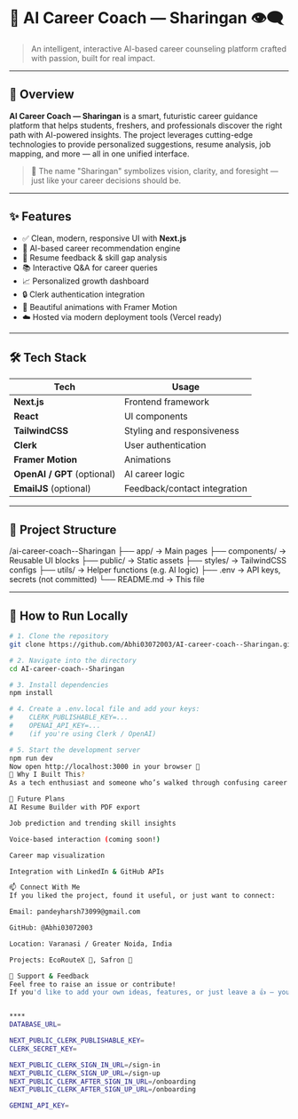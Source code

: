 # 🎯 AI Career Coach — Sharingan 👁️‍🗨️

> An intelligent, interactive AI-based career counseling platform crafted with passion, built for real impact.

---

## 🚀 Overview

**AI Career Coach — Sharingan** is a smart, futuristic career guidance platform that helps students, freshers, and professionals discover the right path with AI-powered insights. The project leverages cutting-edge technologies to provide personalized suggestions, resume analysis, job mapping, and more — all in one unified interface.

> 🧠 The name "Sharingan" symbolizes vision, clarity, and foresight — just like your career decisions should be.

---

## ✨ Features

- ✅ Clean, modern, responsive UI with **Next.js**
- 🤖 AI-based career recommendation engine
- 📄 Resume feedback & skill gap analysis
- 📚 Interactive Q&A for career queries
- 📈 Personalized growth dashboard
- 🔒 Clerk authentication integration
- 🎨 Beautiful animations with Framer Motion
- ☁️ Hosted via modern deployment tools (Vercel ready)

---

## 🛠️ Tech Stack

| Tech           | Usage                      |
|----------------|----------------------------|
| **Next.js**    | Frontend framework         |
| **React**      | UI components              |
| **TailwindCSS**| Styling and responsiveness |
| **Clerk**      | User authentication        |
| **Framer Motion** | Animations              |
| **OpenAI / GPT** (optional) | AI career logic |
| **EmailJS** (optional) | Feedback/contact integration |

---

## 📂 Project Structure

/ai-career-coach--Sharingan
├── app/ → Main pages
├── components/ → Reusable UI blocks
├── public/ → Static assets
├── styles/ → TailwindCSS configs
├── utils/ → Helper functions (e.g. AI logic)
├── .env → API keys, secrets (not committed)
└── README.md → This file



---

## 🔧 How to Run Locally

```bash
# 1. Clone the repository
git clone https://github.com/Abhi03072003/AI-career-coach--Sharingan.git

# 2. Navigate into the directory
cd AI-career-coach--Sharingan

# 3. Install dependencies
npm install

# 4. Create a .env.local file and add your keys:
#    CLERK_PUBLISHABLE_KEY=...
#    OPENAI_API_KEY=...
#    (if you're using Clerk / OpenAI)

# 5. Start the development server
npm run dev
Now open http://localhost:3000 in your browser 🚀
🙋 Why I Built This?
As a tech enthusiast and someone who’s walked through confusing career crossroads, I felt the need for a friendly AI that could provide clarity, direction, and support — without judgment. This is not just a project, but a vision to assist others who might be struggling with “what next?”.

🌟 Future Plans
AI Resume Builder with PDF export

Job prediction and trending skill insights

Voice-based interaction (coming soon!)

Career map visualization

Integration with LinkedIn & GitHub APIs

📫 Connect With Me
If you liked the project, found it useful, or just want to connect:

Email: pandeyharsh73099@gmail.com

GitHub: @Abhi03072003

Location: Varanasi / Greater Noida, India

Projects: EcoRouteX 🌱, Safron 🔐

🧡 Support & Feedback
Feel free to raise an issue or contribute!
If you'd like to add your own ideas, features, or just leave a 👍 — you're more than welcome.


****
DATABASE_URL=

NEXT_PUBLIC_CLERK_PUBLISHABLE_KEY=
CLERK_SECRET_KEY=

NEXT_PUBLIC_CLERK_SIGN_IN_URL=/sign-in
NEXT_PUBLIC_CLERK_SIGN_UP_URL=/sign-up
NEXT_PUBLIC_CLERK_AFTER_SIGN_IN_URL=/onboarding
NEXT_PUBLIC_CLERK_AFTER_SIGN_UP_URL=/onboarding

GEMINI_API_KEY=
```
